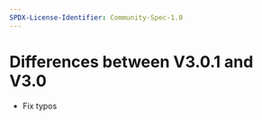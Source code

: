```yaml
---
SPDX-License-Identifier: Community-Spec-1.0
---
```


# Differences between V3.0.1 and V3.0

- Fix typos
